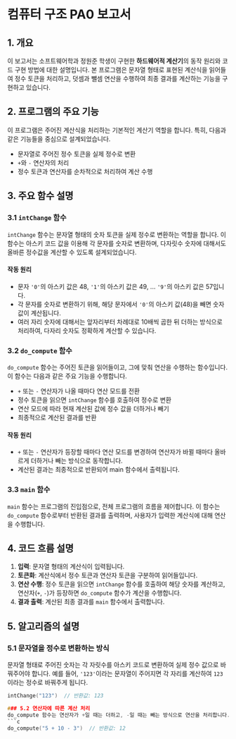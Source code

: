 # 컴퓨터 구조 PA0 보고서

## 1. 개요

이 보고서는 소프트웨어학과 정원준 학생이 구현한 **하드웨어적 계산기**의 동작 원리와 코드 구현 방법에 대한 설명입니다. 본 프로그램은 문자열 형태로 표현된 계산식을 읽어들여 정수 토큰을 처리하고, 덧셈과 뺄셈 연산을 수행하여 최종 결과를 계산하는 기능을 구현하고 있습니다.

## 2. 프로그램의 주요 기능

이 프로그램은 주어진 계산식을 처리하는 기본적인 계산기 역할을 합니다. 특히, 다음과 같은 기능들을 중심으로 설계되었습니다.

- 문자열로 주어진 정수 토큰을 실제 정수로 변환
- `+`와 `-` 연산자의 처리
- 정수 토큰과 연산자를 순차적으로 처리하여 계산 수행

## 3. 주요 함수 설명

### 3.1 `intChange` 함수

`intChange` 함수는 문자열 형태의 숫자 토큰을 실제 정수로 변환하는 역할을 합니다. 이 함수는 아스키 코드 값을 이용해 각 문자를 숫자로 변환하며, 다자릿수 숫자에 대해서도 올바른 정수값을 계산할 수 있도록 설계되었습니다.

#### 작동 원리

- 문자 `'0'`의 아스키 값은 48, `'1'`의 아스키 값은 49, ... `'9'`의 아스키 값은 57입니다.
- 각 문자를 숫자로 변환하기 위해, 해당 문자에서 `'0'`의 아스키 값(48)을 빼면 숫자 값이 계산됩니다.
- 여러 자리 숫자에 대해서는 앞자리부터 차례대로 10배씩 곱한 뒤 더하는 방식으로 처리하여, 다자리 숫자도 정확하게 계산할 수 있습니다.

### 3.2 `do_compute` 함수

`do_compute` 함수는 주어진 토큰을 읽어들이고, 그에 맞춰 연산을 수행하는 함수입니다. 이 함수는 다음과 같은 주요 기능을 수행합니다.

- `+` 또는 `-` 연산자가 나올 때마다 연산 모드를 전환
- 정수 토큰을 읽으면 `intChange` 함수를 호출하여 정수로 변환
- 연산 모드에 따라 현재 계산된 값에 정수 값을 더하거나 빼기
- 최종적으로 계산된 결과를 반환

#### 작동 원리

- `+` 또는 `-` 연산자가 등장할 때마다 연산 모드를 변경하여 연산자가 바뀔 때마다 올바르게 더하거나 빼는 방식으로 동작합니다.
- 계산된 결과는 최종적으로 반환되어 main 함수에서 출력됩니다.

### 3.3 `main` 함수

`main` 함수는 프로그램의 진입점으로, 전체 프로그램의 흐름을 제어합니다. 이 함수는 `do_compute` 함수로부터 반환된 결과를 출력하며, 사용자가 입력한 계산식에 대해 연산을 수행합니다.

## 4. 코드 흐름 설명

1. **입력**: 문자열 형태의 계산식이 입력됩니다.
2. **토큰화**: 계산식에서 정수 토큰과 연산자 토큰을 구분하여 읽어들입니다.
3. **연산 수행**: 정수 토큰을 읽으면 `intChange` 함수를 호출하여 해당 숫자를 계산하고, 연산자(`+`, `-`)가 등장하면 `do_compute` 함수가 계산을 수행합니다.
4. **결과 출력**: 계산된 최종 결과를 `main` 함수에서 출력합니다.

## 5. 알고리즘의 설명

### 5.1 문자열을 정수로 변환하는 방식

문자열 형태로 주어진 숫자는 각 자릿수를 아스키 코드로 변환하여 실제 정수 값으로 바꿔주어야 합니다. 예를 들어, `'123'`이라는 문자열이 주어지면 각 자리를 계산하여 `123`이라는 정수로 바꿔주게 됩니다.
```c
intChange("123")  // 반환값: 123

### 5.2 연산자에 따른 계산 처리
do_compute 함수는 연산자가 +일 때는 더하고, -일 때는 빼는 방식으로 연산을 처리합니다. 이를 통해 계산을 순차적으로 수행할 수 있습니다.
```c
do_compute("5 + 10 - 3")  // 반환값: 12
